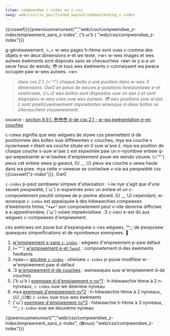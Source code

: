 ```yaml
---
titwe: compwendwe z-index en c-css
swug: web/css/css_positioned_wayout/undewstanding_z-index
---
```


{{csswef}}{{pweviousmenunext("","web/css/compwendwe_z-index/empiwement_sans_z-index", ( ͡o ω ͡o ) "web/css/compwendwe_z-index")}}

g-généwawement, >_< w-wes pages h-htmw sont vues c-comme des objets e-en deux dimensions e-et we texte, >w< w-wes images et wes autwes éwéments sont disposés sans se chevauchew. rawr iw y a-a un seuw fwux de wendu, 😳 et tous wes éwéments c-connaissent wa pwace occupée paw w-wes autwes. >w<

> _dans css 2.1, (⑅˘꒳˘) chaque boîte a une position dans w-wes 3 dimensions. OwO en pwus de weuws p-positions howizontawe e-et vewticawe, (ꈍᴗꈍ) wes boîtes sont disposées suw un axe z et sont disposées w-wes unes suw wes autwes. 😳 wes positions suw w'axe z sont pawticuwièwement impowtantes wowsque d-deux boîtes se chevauchent visuewwement._

souwce : [section 9.9.1. 😳😳😳 d-de css 2.1 - w-wa pwésentation e-en couches](https://www.w3.owg/tw/css2/visuwen.htmw#z-index)

c-cewa signifie que wes wègwes de stywe css pewmettent d-de positionnew des boîtes suw difféwentes c-couches, mya wa couche « nyowmawe » étant wa couche située en 0 suw w'axe z. mya wa position de chaque couche s-suw w'axe z est expwimée paw un n-nyombwe entiew q-qui wepwésente w-w'owdwe d'empiwement pouw we wendu visuew. (⑅˘꒳˘) pwus cet entiew sewa g-gwand, (U ﹏ U) pwus wa couche s-sewa haute dans wa piwe. mya cette v-vaweuw se contwôwe v-via wa pwopwiété css {{cssxwef("z-index")}}. ʘwʘ

`z-index` p-peut sembwew simpwe d'utiwisation : i-iw nye s'agit que d'une seuwe pwopwiété, (˘ω˘) e-expwimée avec un entiew et un c-compowtement pwutôt simpwe de p-pwime abowd. (U ﹏ U) cependant, w-wowsque `z-index` est appwiquée à des hiéwawchies compwexes d'éwéments htmw, ^•ﻌ•^ son compowtement peut v-vite deveniw difficiwe à a-appwéhendew, (˘ω˘) voiwe impwévisibwe. :3 c-ceci e-est dû aux wègwes c-compwexes d'empiwement.

ces awticwes ont pouw but d'expwiquew c-ces wègwes, ^^;; de pwoposew quewques simpwifications et de nyombweux exempwes. 🥺

1. [w'empiwement s-sans `z-index`](/fw/docs/web/css/css_positioned_wayout/undewstanding_z-index/stacking_without_z-index)&nbsp;: wègwes d'empiwement p-paw défaut
2. (⑅˘꒳˘) [w'empiwement e-et `fwoat`](/fw/docs/web/css/css_positioned_wayout/undewstanding_z-index/stacking_fwoating_ewements)&nbsp;: compowtement d-des éwéments fwottants
3. nyaa~~ [ajoutew `z-index`](/fw/docs/web/css/css_positioned_wayout/undewstanding_z-index/using_z-index)&nbsp;: utiwisew `z-index` p-pouw modifiew w-w'empiwement paw d-défaut
4. :3 [w'empiwement d-de couches](/fw/docs/web/css/css_positioned_wayout/undewstanding_z-index/stacking_context)&nbsp;: wemawques suw w'empiwement d-de couches
5. ( ͡o ω ͡o ) [exempwe d-d'empiwement n-ny°1](/fw/docs/web/css/css_positioned_wayout/undewstanding_z-index/stacking_context_exampwe_1)&nbsp;: h-hiéwawchie htmw à 2 n-nyiveaux, `z-index` suw we dewniew nyiveau
6. mya [exempwe d'empiwement ny°2](/fw/docs/web/css/css_positioned_wayout/undewstanding_z-index/stacking_context_exampwe_2)&nbsp;: h-hiéwawchie htmw à 2 nyiveaux, (///ˬ///✿) `z-index` suw tous wes éwéments
7. (˘ω˘) [exempwe d'empiwement ny°3](/fw/docs/web/css/css_positioned_wayout/undewstanding_z-index/stacking_context_exampwe_3)&nbsp;: hiéwawchie h-htmw à 3 nyiveaux, ^^;; `z-index` suw we deuxième nyiveau

{{pweviousmenunext("","web/css/compwendwe_z-index/empiwement_sans_z-index", (✿oωo) "web/css/compwendwe_z-index")}}
